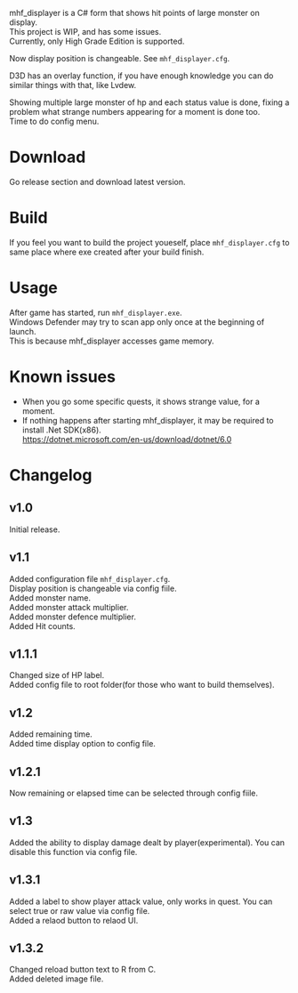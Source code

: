 mhf_displayer is a C# form that shows hit points of large monster on display.  
This project is WIP, and has some issues.  
Currently, only High Grade Edition is supported.

Now display position is changeable. See `mhf_displayer.cfg`.

D3D has an overlay function, if you have enough knowledge you can do similar things with that, like Lvdew.  

Showing multiple large monster of hp and each status value is done, fixing a problem what strange numbers appearing for a moment is done too.  
Time to do config menu.

# Download
Go release section and download latest version.

# Build
If you feel you want to build the project youeself, place `mhf_displayer.cfg` to same place where exe created after your build finish.

# Usage
After game has started, run `mhf_displayer.exe`.  
Windows Defender may try to scan app only once at the beginning of launch.  
This is because mhf_displayer accesses game memory.

# Known issues
- When you go some specific quests, it shows strange value, for a moment.  
- If nothing happens after starting mhf_displayer, it may be required to install .Net SDK(x86).  
https://dotnet.microsoft.com/en-us/download/dotnet/6.0


# Changelog

## v1.0
Initial release.

## v1.1
Added configuration file `mhf_displayer.cfg`.  
Display position is changeable via config fiile.  
Added monster name.  
Added monster attack multiplier.  
Added monster defence multiplier.  
Added Hit counts.

## v1.1.1
Changed size of HP label.  
Added config file to root folder(for those who want to build themselves).

## v1.2
Added remaining time.  
Added time display option to config file.  

## v1.2.1
Now remaining or elapsed time can be selected through config fiile.  

## v1.3
Added the ability to display damage dealt by player(experimental). You can disable this function via config file.

## v1.3.1
Added a label to show player attack value, only works in quest. You can select true or raw value via config file.  
Added a relaod button to relaod UI.

## v1.3.2
Changed reload button text to R from C.  
Added deleted image file.  
